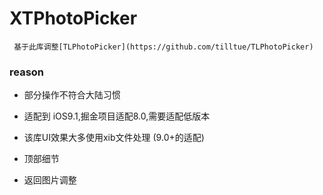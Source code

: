 # XTPhotoPicker

	 基于此库调整[TLPhotoPicker](https://github.com/tilltue/TLPhotoPicker)

### reason   

- 部分操作不符合大陆习惯

- 适配到 iOS9.1,掘金项目适配8.0,需要适配低版本

- 该库UI效果大多使用xib文件处理 (9.0+的适配)

- 顶部细节

- 返回图片调整






